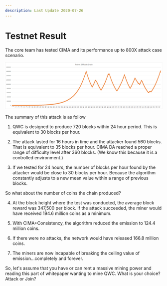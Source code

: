 ```yaml
---
description: Last Update 2020-07-26
---
```


# Testnet Result

The core team has tested CIMA and its performance up to 800X attack case scenario.

![Difficulty graph when 800X hashrate increase](../../../.gitbook/assets/image.png)

The summary of this attack is as follow  
  
1. QWC is designed to produce 720 blocks within 24 hour period. This is equivalent to 30 blocks per hour.   
  
2. The attack lasted for 16 hours in time and the attacker found 560 blocks. That is equivalent to 35 blocks per hour. CIMA DA reached a proper range of difficulty level after 360 blocks. \(We know this because it is a controlled environment.\)  
  
3. If we tested for 24 hours, the number of blocks per hour found by the attacker would be close to 30 blocks per hour. Because the algorithm constantly adjusts to a new mean value within a range of previous blocks.   
  
So what about the number of coins the chain produced?  
  
4. At the block height where the test was conducted, the average block reward was 347,500 per block. If the attack succeeded, the miner would have received 194.6 million coins as a minimum.  
  
5. With CIMA+Consistency, the algorithm reduced the emission to 124.4 million coins.  
  
6. If there were no attacks, the network would have released 166.8 million coins.  
  
7. The miners are now incapable of breaking the ceiling value of emission...completely and forever.  
  
So, let's assume that you have or can rent a massive mining power and reading this part of whitepaper wanting to mine QWC. What is your choice? Attack or Join?

